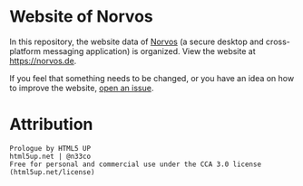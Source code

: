 # Website of Norvos

In this repository, the website data of [Norvos](https://github.com/connorlanigan/norvos) (a secure desktop and cross-platform messaging application) is organized. View the website at https://norvos.de.

If you feel that something needs to be changed, or you have an idea on how to improve the website, [open an issue](https://github.com/connorlanigan/norvos-website/issues/new).


# Attribution
```
Prologue by HTML5 UP
html5up.net | @n33co
Free for personal and commercial use under the CCA 3.0 license (html5up.net/license)
```

